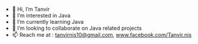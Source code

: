 - 👋 Hi, I’m Tanvir
- 👀 I’m interested in Java
- 🌱 I’m currently learning Java
- 💞️ I’m looking to collaborate on Java related projects
- 📫 Reach me at : tanvirnis10@gmail.com, www.facebook.com/Tanvir.nis

<!---
tanvir70/tanvir70 is a ✨ special ✨ repository because its `README.md` (this file) appears on your GitHub profile.
You can click the Preview link to take a look at your changes.
--->
